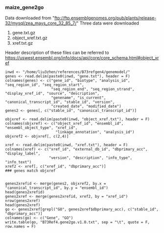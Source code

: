 ### maize_gene2go
Data downloaded from "ftp://ftp.ensemblgenomes.org/pub/plants/release-32/mysql/zea_mays_core_32_85_7/"
Three data were downloaded

1. gene.txt.gz
2. object_xref.txt.gz
3. xref.txt.gz

Header description of these files can be referred to https://uswest.ensembl.org/info/docs/api/core/core_schema.html#object_xref

```
inwd <- "/home/liu3zhen/references/B73refgen4/genemodel/"
genes <- read.delim(paste0(inwd, "gene.txt"), header = F)
colnames(genes) <- c("gene_id", "biotype", "analysis_id", "seq_region_id", "seq_region_start",
                     "seq_region_end", "seq_region_strand", "display_xref_id", "source", "description",
                     "genename", "is_current", "canonical_transcript_id", "stable_id", "version",
                     "created_date", "modified_date")
genes2 <- genes[, c("stable_id", "canonical_transcript_id")]

objxref <- read.delim(paste0(inwd, "object_xref.txt"), header = F)
colnames(objxref) <- c("object_xref_id", "ensembl_id", "ensembl_object_type", "xref_id",
                       "linkage_annotation", "analysis_id")
objxref2 <- objxref[, c(2,4)]

xref <- read.delim(paste0(inwd, "xref.txt"), header = F)
colnames(xref) <- c("xref_id", "external_db_id", "dbprimary_acc", "display_label",
                    "version", "description", "info_type", "info_text")
xref2 <- xref[, c("xref_id", "dbprimary_acc")]
### genes match objxref


genes2xrefid <- merge(genes2, objxref2, by.x = "canonical_transcript_id", by.y = "ensembl_id")
head(genes2xrefid)
genes2xref <- merge(genes2xrefid, xref2, by = "xref_id")
nrow(genes2xref)
head(genes2xref)
go <- genes2xref[grepl("GO", genes2xref$dbprimary_acc), c("stable_id", "dbprimary_acc")]
colnames(go) <- c("Gene", "GO")
write.table(go, "B73Ref4.gene2go.v1.0.txt", sep = "\t", quote = F, row.names = F)
```
